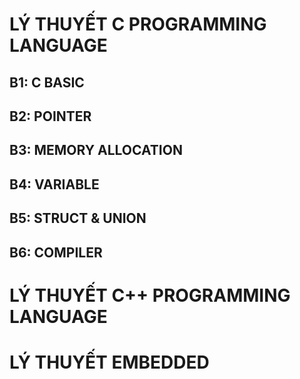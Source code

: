 # LÝ THUYẾT C PROGRAMMING LANGUAGE
  ## B1: C BASIC
  ## B2: POINTER
  ## B3: MEMORY ALLOCATION
  ## B4: VARIABLE
  ## B5: STRUCT & UNION
  ## B6: COMPILER
  



# LÝ THUYẾT C++ PROGRAMMING LANGUAGE




# LÝ THUYẾT EMBEDDED



